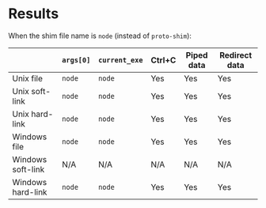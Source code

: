 # Results

When the shim file name is `node` (instead of `proto-shim`):

|                   | `args[0]` | `current_exe` | Ctrl+C | Piped data | Redirect data |
| ----------------- | --------- | ------------- | ------ | ---------- | ------------- |
| Unix file         | `node`    | `node`        | Yes    | Yes        | Yes           |
| Unix soft-link    | `node`    | `node`        | Yes    | Yes        | Yes           |
| Unix hard-link    | `node`    | `node`        | Yes    | Yes        | Yes           |
| Windows file      | `node`    | `node`        | Yes    | Yes        | Yes           |
| Windows soft-link | N/A       | N/A           | N/A    | N/A        | N/A           |
| Windows hard-link | `node`    | `node`        | Yes    | Yes        | Yes           |
